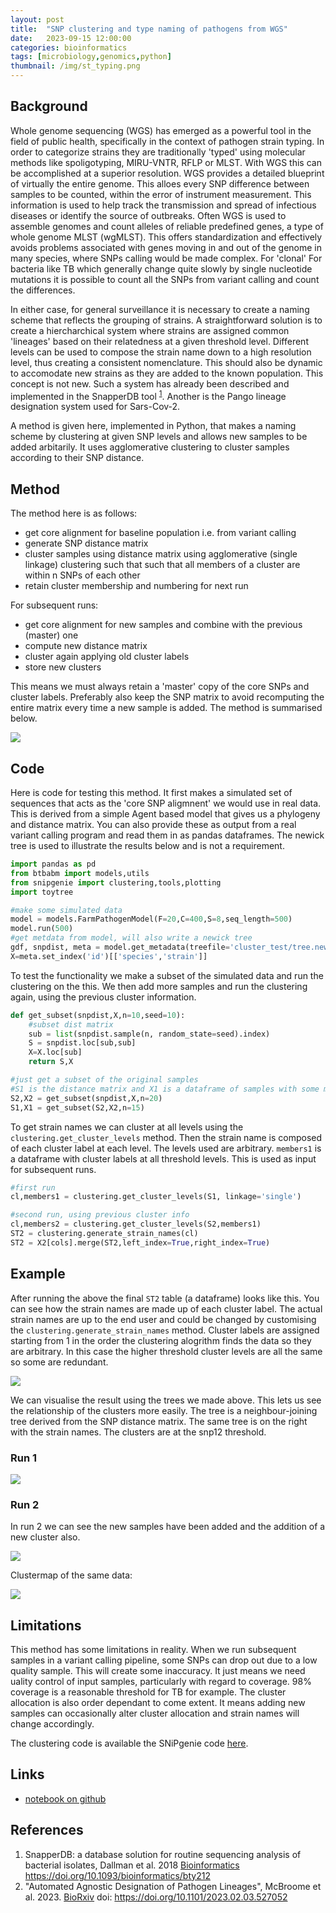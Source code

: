 ```yaml
---
layout: post
title:  "SNP clustering and type naming of pathogens from WGS"
date:   2023-09-15 12:00:00
categories: bioinformatics
tags: [microbiology,genomics,python]
thumbnail: /img/st_typing.png
---
```


## Background

Whole genome sequencing (WGS) has emerged as a powerful tool in the field of public health, specifically in the context of pathogen strain typing. In order to categorize strains they are traditionally 'typed' using molecular methods like spoligotyping, MIRU-VNTR, RFLP or MLST. With WGS this can be accomplished at a superior resolution. WGS provides a detailed blueprint of virtually the entire genome. This alloes every SNP difference between samples to be counted, within the error of instrument measurement. This information is used to help track the transmission and spread of infectious diseases or identify the source of outbreaks. Often WGS is used to assemble genomes and count alleles of reliable predefined genes, a type of whole genome MLST (wgMLST). This offers standardization and  effectively avoids problems associated with genes moving in and out of the genome in many species, where SNPs calling would be made complex. For 'clonal' For bacteria like TB which generally change quite slowly by single nucleotide mutations it is possible to count all the SNPs from variant calling and count the differences.

In either case, for general surveillance it is necessary to create a naming scheme that reflects the grouping of strains. A straightforward solution is to create a hiercharchical system where strains are assigned common 'lineages' based on their relatedness at a given threshold level. Different levels can be used to compose the strain name down to a high resolution level, thus creating a consistent nomenclature. This should also be dynamic to accomodate new strains as they are added to the known population. This concept is not new. Such a system has already been described and implemented in the SnapperDB tool <sup>[1](https://doi.org/10.1093/bioinformatics/bty212)</sup>. Another is the Pango lineage designation system used for Sars-Cov-2.

A method is given here, implemented in Python, that makes a naming scheme by clustering at given SNP levels and allows new samples to be added arbitarily. It uses agglomerative clustering to cluster samples according to their SNP distance.

## Method

The method here is as follows:

* get core alignment for baseline population i.e. from variant calling
* generate SNP distance matrix
* cluster samples using distance matrix using agglomerative (single linkage) clustering such that such that all members of a cluster are within n SNPs of each other
* retain cluster membership and numbering for next run

For subsequent runs:

* get core alignment for new samples and combine with the previous (master) one
* compute new distance matrix
* cluster again applying old cluster labels
* store new clusters

This means we must always retain a 'master' copy of the core SNPs and cluster labels. Preferably also keep the SNP matrix to avoid recomputing the entire matrix every time a new sample is added. The method is summarised below.

<div style="width: auto;">
  <a href="/img/st_typing_method.png"> <img class="small-scaled" src="/img/st_typing_method.png"></a>  
  <p class="caption"></p>
</div>

## Code

Here is code for testing this method. It first makes a simulated set of sequences that acts as the 'core SNP aligmnent' we would use in real data. This is derived from a simple Agent based model that gives us a phylogeny and distance matrix. You can also provide these as output from a real variant calling program and read them in as pandas dataframes. The newick tree is used to illustrate the results below and is not a requirement.

```python
import pandas as pd
from btbabm import models,utils
from snipgenie import clustering,tools,plotting
import toytree

#make some simulated data
model = models.FarmPathogenModel(F=20,C=400,S=8,seq_length=500)
model.run(500)
#get metdata from model, will also write a newick tree
gdf, snpdist, meta = model.get_metadata(treefile='cluster_test/tree.newick')
X=meta.set_index('id')[['species','strain']]
```

To test the functionality we make a subset of the simulated data and run the clustering on the this. We then add more samples and run the clustering again, using the previous cluster information.

```python
def get_subset(snpdist,X,n=10,seed=10):
    #subset dist matrix
    sub = list(snpdist.sample(n, random_state=seed).index)
    S = snpdist.loc[sub,sub]
    X=X.loc[sub]
    return S,X

#just get a subset of the original samples
#S1 is the distance matrix and X1 is a dataframe of samples with some meta data
S2,X2 = get_subset(snpdist,X,n=20)
S1,X1 = get_subset(S2,X2,n=15)
```

To get strain names we can cluster at all levels using the `clustering.get_cluster_levels` method. Then the strain name is composed of each cluster label at each level. The levels used are arbitrary. `members1` is a dataframe with cluster labels at all threshold levels. This is used as input for subsequent runs.

```python
#first run 
cl,members1 = clustering.get_cluster_levels(S1, linkage='single')

#second run, using previous cluster info
cl,members2 = clustering.get_cluster_levels(S2,members1)
ST2 = clustering.generate_strain_names(cl)
ST2 = X2[cols].merge(ST2,left_index=True,right_index=True)
```

## Example

After running the above the final `ST2` table (a dataframe) looks like this. You can see how the strain names are made up of each cluster label. The actual strain names are up to the end user and could be changed by customising the `clustering.generate_strain_names` method. Cluster labels are assigned starting from 1 in the order the clustering alogrithm finds the data so they are arbitrary. In this case the higher threshold cluster levels are all the same so some are redundant.

<div style="width: auto;">
 <a href="/img/snp_clustering_table.png"> <img class="small-scaled" src="/img/snp_clustering_table.png"></a>  
  <p class="caption"></p>
</div>

We can visualise the result using the trees we made above. This lets us see the relationship of the clusters more easily. The tree is a neighbour-joining tree derived from the SNP distance matrix. The same tree is on the right with the strain names. The clusters are at the snp12 threshold.

### Run 1

<div style="width: auto;">
 <a href="/img/snp_clustering_test1.png"> <img class="scaled" src="/img/snp_clustering_test1.png"></a>  
  <p class="caption"></p>
</div>

### Run 2

In run 2 we can see the new samples have been added and the addition of a new cluster also.

<div style="width: auto;">
 <a href="/img/snp_clustering_test2.png"> <img class="scaled" src="/img/snp_clustering_test2.png"></a>  
  <p class="caption"></p>
</div>

Clustermap of the same data:

<div style="width: auto;">
 <a href="/img/snp_clustering_clustermap_test.png"> <img class="small-scaled" src="/img/snp_clustering_clustermap_test.png"></a>  
  <p class="caption"></p>
</div>


## Limitations

This method has some limitations in reality. When we run subsequent samples in a variant calling pipeline, some SNPs can drop out due to a low quality sample. This will create some inaccuracy. It just means we need uality control of input samples, particularly with regard to coverage. 98% coverage is a reasonable threshold for TB for example. The cluster allocation is also order dependant to come extent. It means adding new samples can occasionally alter cluster allocation and strain names will change accordingly.

The clustering code is available the SNiPgenie code [here](https://github.com/dmnfarrell/snipgenie/blob/master/snipgenie/clustering.py).

## Links

* [notebook on github](https://github.com/dmnfarrell/snipgenie/blob/master/notebooks/clustering.ipynb)

## References

1. SnapperDB: a database solution for routine sequencing analysis of bacterial isolates, Dallman et al. 2018 [Bioinformatics](https://academic.oup.com/bioinformatics/article/34/17/3028/4961427?login=false) https://doi.org/10.1093/bioinformatics/bty212
2. "Automated Agnostic Designation of Pathogen Lineages", McBroome et al. 2023. [BioRxiv](ttps://www.biorxiv.org/content/10.1101/2023.02.03.527052v1) doi: https://doi.org/10.1101/2023.02.03.527052
